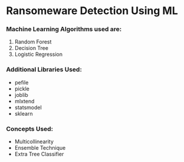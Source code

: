 # Ransomeware Detection Using ML

### Machine Learning Algorithms used are:

1. Random Forest
2. Decision Tree
3. Logistic Regression

### Additional Libraries Used:

* pefile
* pickle
* joblib
* mlxtend
* statsmodel
* sklearn

### Concepts Used:

* Multicollinearity
* Ensemble Technique
* Extra Tree Classifier
